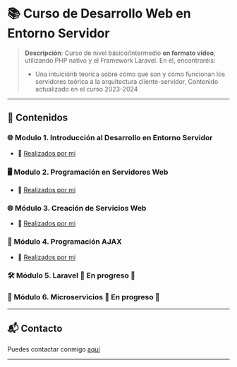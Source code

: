 # 📚 Curso de Desarrollo Web en Entorno Servidor
> **Descripción**: Curso de nivel básico/intermedio **en formato vídeo**, utilizando PHP nativo y el Framework Laravel.
> En él, encontraréis:
> - Una intuiciónb teorica sobre cómo qué son y cómo funcionan los servidores teórica a la arquitectura cliente-servidor, 
> Contenido actualizado en el curso 2023-2024

<!-- ---

### 📚 Módulos
Breve descripción de cómo se organiza el curso (por módulos, semanas, temas).

---

## 🛠 Herramientas y Recursos Necesarios
Listado de herramientas, software, lecturas previas o cualquier otro recurso necesario para seguir el curso. -->

---

## 📖 Contenidos

### 🌐 Modulo 1. Introducción al Desarrollo en Entorno Servidor 
- 🎥 [Realizados por mi](https://youtube.com/playlist?list=PLZOstcbQvZh_1WLqdkU5SowSVxyqeeF1I&si=oJVfYdJWLTIx-lBJ)

<!-- - 📚 [Contenido adicional relacionado](link)  -->
<!--#### 📑 Lecturas
- [Nombre de la Lectura](link)
#### 🎯 Ejercicios
- [Nombre del Ejercicio](link)
-->

### 🖥️ Modulo 2. Programación en Servidores Web 
- 🎥 [Realizados por mi](https://youtube.com/playlist?list=PLZOstcbQvZh9wgLgRJdqby7r6apT2I0Qx&si=cDR5JHIXJt85czTT) 
<!-- - 📚 [Contenido adicional relacionado](link) -->

### 🌐 Módulo 3. Creación de Servicios Web 
- 🎥 [Realizados por mi](https://youtube.com/playlist?list=PLZOstcbQvZh8GvJl5uhv_pP7JNnCZBl-h&si=RR0YaiIEYTBuu0Mt) 
<!-- - 📚 [Contenido adicional relacionado](link) -->

### 🔄 Módulo 4. Programación AJAX 
- 🎥 [Realizados por mi](https://youtube.com/playlist?list=PLZOstcbQvZh_TpiQ66k5L49UUJ1b4ZqvI&si=Ts1JwGfhyCxO3L2h) 
<!-- - 📚 [Contenido adicional relacionado](link) -->

### 🛠️ Módulo 5. Laravel 🚧 En progreso 🚧
<!-- - 🎥 [Realizados por mi](https://youtube.com/playlist?list=PLZOstcbQvZh8m3Q2b9E0WuGp4DwAel__E&si=idjetOZmPTEdgQnV) 
 - 📚 [Contenido adicional relacionado](link) -->

### 🧩 Módulo 6. Microservicios 🚧 En progreso 🚧
<!-- - 🎥 [Realizados por mi](https://youtube.com/playlist?list=PLZOstcbQvZh_xFhuSM9AS25DM_j_ThT4_&si=tBTenLf8n5MtIBZW) 
- 📚 [Contenido adicional relacionado](link) -->

<!--
---

## 🚀 Proyectos y Evaluaciones
Detalles sobre los proyectos, trabajos prácticos o evaluaciones que los estudiantes deberán completar, incluyendo criterios de evaluación y fechas límites.

---

## ❓ Preguntas Frecuentes (FAQ)
Un apartado para resolver dudas comunes puede ser muy útil para los estudiantes y reducir repetición de consultas.

---


## 🤝 Cómo Contribuir
Si tu curso o proyecto está abierto a contribuciones, aquí puedes explicar cómo los interesados pueden hacerlo.
-->
---

## 📬 Contacto
Puedes contactar conmigo [aquí](mailto:iarana@birt.eus)

---

